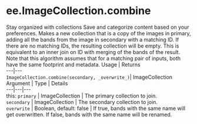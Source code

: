  
#  ee.ImageCollection.combine
Stay organized with collections  Save and categorize content based on your preferences. 
Makes a new collection that is a copy of the images in primary, adding all the bands from the image in secondary with a matching ID. If there are no matching IDs, the resulting collection will be empty. This is equivalent to an inner join on ID with merging of the bands of the result.
Note that this algorithm assumes that for a matching pair of inputs, both have the same footprint and metadata.
Usage | Returns  
---|---  
`ImageCollection.combine(secondary, _overwrite_)`|  ImageCollection  
Argument | Type | Details  
---|---|---  
this: `primary` | ImageCollection | The primary collection to join.  
`secondary` | ImageCollection | The secondary collection to join.  
`overwrite` | Boolean, default: false | If true, bands with the same name will get overwritten. If false, bands with the same name will be renamed.  
